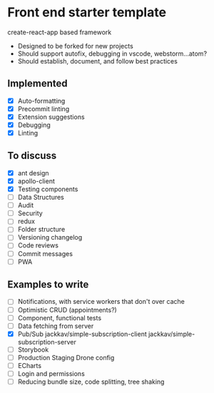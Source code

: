 # Front end starter template

create-react-app based framework

* Designed to be forked for new projects
* Should support autofix, debugging in vscode, webstorm...atom?
* Should establish, document, and follow best practices

## Implemented

* [x] Auto-formatting
* [x] Precommit linting
* [x] Extension suggestions
* [x] Debugging
* [x] Linting

## To discuss

* [x] ant design
* [x] apollo-client
* [x] Testing components
* [ ] Data Structures
* [ ] Audit
* [ ] Security
* [ ] redux
* [ ] Folder structure
* [ ] Versioning changelog
* [ ] Code reviews
* [ ] Commit messages
* [ ] PWA

## Examples to write

* [ ] Notifications, with service workers that don't over cache
* [ ] Optimistic CRUD (appointments?)
* [ ] Component, functional tests
* [ ] Data fetching from server
* [x] Pub/Sub jackkav/simple-subscription-client jackkav/simple-subscription-server
* [ ] Storybook
* [ ] Production Staging Drone config
* [ ] ECharts
* [ ] Login and permissions
* [ ] Reducing bundle size, code splitting, tree shaking
